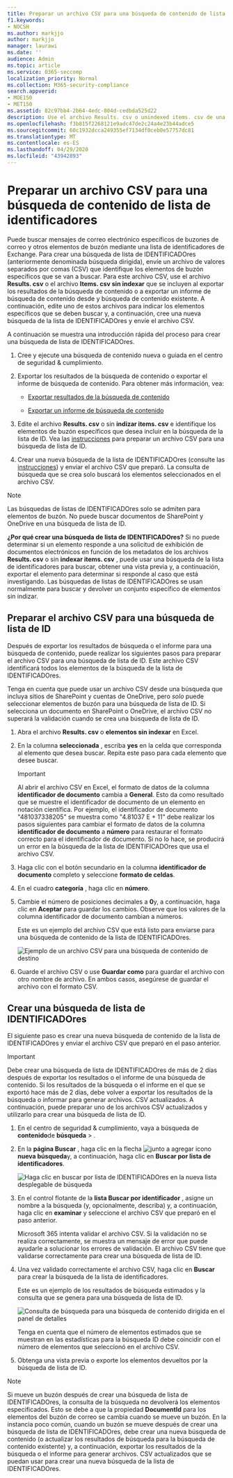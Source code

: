 ```yaml
---
title: Preparar un archivo CSV para una búsqueda de contenido de lista de identificadores
f1.keywords:
- NOCSH
ms.author: markjjo
author: markjjo
manager: laurawi
ms.date: ''
audience: Admin
ms.topic: article
ms.service: O365-seccomp
localization_priority: Normal
ms.collection: M365-security-compliance
search.appverid:
- MOE150
- MET150
ms.assetid: 82c97bb4-2b64-4edc-804d-cedbda525d22
description: Use el archivo Results. csv o unindexed items. csv de una búsqueda de contenido existente para crear una búsqueda de lista de IDENTIFICADOres que devuelva un mensaje de correo electrónico específico. Las búsquedas de listas de IDENTIFICADOres se usan normalmente para devolver elementos de buzón parcialmente indizados.
ms.openlocfilehash: f3b815f2268121e9adc47de2c24a4e23b44adce5
ms.sourcegitcommit: 60c1932dcca249355ef7134df0ceb0e57757dc81
ms.translationtype: MT
ms.contentlocale: es-ES
ms.lasthandoff: 04/29/2020
ms.locfileid: "43942893"
---
```

# <a name="prepare-a-csv-file-for-an-id-list-content-search"></a>Preparar un archivo CSV para una búsqueda de contenido de lista de identificadores

Puede buscar mensajes de correo electrónico específicos de buzones de correo y otros elementos de buzón mediante una lista de identificadores de Exchange. Para crear una búsqueda de lista de IDENTIFICADOres (anteriormente denominada búsqueda dirigida), envíe un archivo de valores separados por comas (CSV) que identifique los elementos de buzón específicos que se van a buscar. Para este archivo CSV, use el archivo **Results. csv** o el archivo **Items. csv sin indexar** que se incluyen al exportar los resultados de la búsqueda de contenido o a exportar un informe de búsqueda de contenido desde y búsqueda de contenido existente. A continuación, edite uno de estos archivos para indicar los elementos específicos que se deben buscar y, a continuación, cree una nueva búsqueda de la lista de IDENTIFICADOres y envíe el archivo CSV.

A continuación se muestra una introducción rápida del proceso para crear una búsqueda de lista de IDENTIFICADOres.

1. Cree y ejecute una búsqueda de contenido nueva o guiada en el centro de seguridad & cumplimiento.

2. Exportar los resultados de la búsqueda de contenido o exportar el informe de búsqueda de contenido. Para obtener más información, vea:

    - [Exportar resultados de la búsqueda de contenido](export-search-results.md)

    - [Exportar un informe de búsqueda de contenido](export-a-content-search-report.md)

3. Edite el archivo **Results. csv** o sin **indizar items. csv** e identifique los elementos de buzón específicos que desea incluir en la búsqueda de la lista de ID. Vea las [instrucciones](#prepare-the-csv-file-for-an-id-list-search) para preparar un archivo CSV para una búsqueda de lista de ID.

4. Crear una nueva búsqueda de la lista de IDENTIFICADOres (consulte las [instrucciones](#create-an-id-list-search)) y enviar el archivo CSV que preparó. La consulta de búsqueda que se crea solo buscará los elementos seleccionados en el archivo CSV.

> [!NOTE]
> Las búsquedas de listas de IDENTIFICADOres solo se admiten para elementos de buzón. No puede buscar documentos de SharePoint y OneDrive en una búsqueda de lista de ID.

 **¿Por qué crear una búsqueda de lista de IDENTIFICADOres?** Si no puede determinar si un elemento responde a una solicitud de exhibición de documentos electrónicos en función de los metadatos de los archivos **Results. csv** o sin **indexar items. csv** , puede usar una búsqueda de la lista de identificadores para buscar, obtener una vista previa y, a continuación, exportar el elemento para determinar si responde al caso que está investigando. Las búsquedas de listas de IDENTIFICADOres se usan normalmente para buscar y devolver un conjunto específico de elementos sin indizar.

## <a name="prepare-the-csv-file-for-an-id-list-search"></a>Preparar el archivo CSV para una búsqueda de lista de ID

Después de exportar los resultados de búsqueda o el informe para una búsqueda de contenido, puede realizar los siguientes pasos para preparar el archivo CSV para una búsqueda de lista de ID. Este archivo CSV identificará todos los elementos de la búsqueda de la lista de IDENTIFICADOres.

Tenga en cuenta que puede usar un archivo CSV desde una búsqueda que incluya sitios de SharePoint y cuentas de OneDrive, pero *solo* puede seleccionar elementos de buzón para una búsqueda de lista de ID. Si selecciona un documento en SharePoint o OneDrive, el archivo CSV no superará la validación cuando se crea una búsqueda de lista de ID.

1. Abra el archivo **Results. csv** o **elementos sin indexar** en Excel.

2. En la columna **seleccionada** , escriba **yes** en la celda que corresponda al elemento que desea buscar. Repita este paso para cada elemento que desee buscar.

    > [!IMPORTANT]
    > Al abrir el archivo CSV en Excel, el formato de datos de la columna **identificador de documento** cambia a **General**. Esto da como resultado que se muestre el identificador de documento de un elemento en notación científica. Por ejemplo, el identificador de documento "481037338205" se muestra como "4.81037 E + 11" debe realizar los pasos siguientes para cambiar el formato de datos de la columna **identificador de documento** a **número** para restaurar el formato correcto para el identificador de documento. Si no lo hace, se producirá un error en la búsqueda de la lista de IDENTIFICADOres que usa el archivo CSV.

3. Haga clic con el botón secundario en la columna **identificador de documento** completo y seleccione **formato de celdas**.

4. En el cuadro **categoría** , haga clic en **número**.

5. Cambie el número de posiciones decimales a **0**y, a continuación, haga clic en **Aceptar** para guardar los cambios. Observe que los valores de la columna identificador de documento cambian a números.

    Este es un ejemplo del archivo CSV que está listo para enviarse para una búsqueda de contenido de la lista de IDENTIFICADOres.

    ![Ejemplo de un archivo CSV para una búsqueda de contenido de destino](../media/8371b8cb-1638-496e-9be1-fe1565757d67.png)

6. Guarde el archivo CSV o use **Guardar como** para guardar el archivo con otro nombre de archivo. En ambos casos, asegúrese de guardar el archivo con el formato CSV.

## <a name="create-an-id-list-search"></a>Crear una búsqueda de lista de IDENTIFICADOres

El siguiente paso es crear una nueva búsqueda de contenido de la lista de IDENTIFICADOres y enviar el archivo CSV que preparó en el paso anterior.

> [!IMPORTANT]
> Debe crear una búsqueda de lista de IDENTIFICADOres de más de 2 días después de exportar los resultados o el informe de una búsqueda de contenido. Si los resultados de la búsqueda o el informe en el que se exportó hace más de 2 días, debe volver a exportar los resultados de la búsqueda o informar para generar archivos. CSV actualizados. A continuación, puede preparar uno de los archivos CSV actualizados y utilizarlo para crear una búsqueda de lista de ID.

1. En el centro de seguridad & cumplimiento, vaya a búsqueda de **contenido**de **búsqueda** \> .

2. En la **página Buscar** , haga clic en la flecha ![junto a](../media/8ee52980-254b-440b-99a2-18d068de62d3.gif) agregar icono **nueva búsqueda**y, a continuación, haga clic en **Buscar por lista de identificadores**.

    ![Haga clic en buscar por lista de IDENTIFICADOres en la nueva lista desplegable de búsqueda](../media/e65f9942-09b2-4127-865e-e64029a590df.png)

3. En el control flotante de la **lista Buscar por identificador** , asigne un nombre a la búsqueda (y, opcionalmente, describa) y, a continuación, haga clic en **examinar** y seleccione el archivo CSV que preparó en el paso anterior.

    Microsoft 365 intenta validar el archivo CSV. Si la validación no se realiza correctamente, se muestra un mensaje de error que puede ayudarle a solucionar los errores de validación. El archivo CSV tiene que validarse correctamente para crear una búsqueda de lista de ID.

4. Una vez validado correctamente el archivo CSV, haga clic en **Buscar** para crear la búsqueda de la lista de identificadores.

    Este es un ejemplo de los resultados de búsqueda estimados y la consulta que se genera para una búsqueda de lista de ID.

    ![Consulta de búsqueda para una búsqueda de contenido dirigida en el panel de detalles](../media/dbd9e570-c04b-4056-a8a7-37e9916ec683.png)

    Tenga en cuenta que el número de elementos estimados que se muestran en las estadísticas para la búsqueda ID debe coincidir con el número de elementos que seleccionó en el archivo CSV.

5. Obtenga una vista previa o exporte los elementos devueltos por la búsqueda de lista de ID.

> [!NOTE]
> Si mueve un buzón después de crear una búsqueda de lista de IDENTIFICADOres, la consulta de la búsqueda no devolverá los elementos especificados. Esto se debe a que la propiedad **DocumentId** para los elementos del buzón de correo se cambia cuando se mueve un buzón. En la instancia poco común, cuando un buzón se mueve después de crear una búsqueda de lista de IDENTIFICADOres, debe crear una nueva búsqueda de contenido (o actualizar los resultados de búsqueda para la búsqueda de contenido existente) y, a continuación, exportar los resultados de la búsqueda o el informe para generar archivos. CSV actualizados que se puedan usar para crear una nueva búsqueda de la lista de IDENTIFICADOres.

